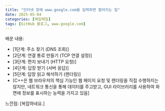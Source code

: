 ```yaml
---
title: "인터넷 창에 www.google.com을 입력하면 벌어지는 일"
date: 2025-05-04
categories: [매일메일]
tags: [GitHub 블로그, www.google.com]
---
```


배운 내용:

* [1단계: 주소 찾기 (DNS 조회)]
* [2단계: 연결 통로 만들기 (TCP 연결 설정)]
* [3단계: 편지 보내기 (HTTP 요청)]
* [4단계: 답장 받기 (서버 응답)]
* [5단계: 답장 읽고 해석하기 (렌더링)]
* [C++은 웹 브라우저의 핵심 기능인 웹 페이지 요청 및 렌더링을 직접 수행하지는 않지만, 네트워크 통신을 통해 데이터를 주고받고, GUI 라이브러리를 사용하여 화면에 정보를 표시하는 능력을 가지고 있음]

느낀점:
[복잡하네요.]